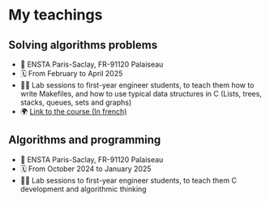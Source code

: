 # My teachings

## Solving algorithms problems

- 📍 ENSTA Paris-Saclay, FR-91120 Palaiseau
- 🗓️ From February to April 2025
- 👨‍🏫 Lab sessions to first-year engineer students, to teach them how to write Makefiles, and how to use typical data structures in C (Lists, trees, stacks, queues, sets and graphs)
- 🌍 [Link to the course (In french)](https://perso.ensta-paris.fr/~chapoutot/teaching/in103/)

## Algorithms and programming

- 📍 ENSTA Paris-Saclay, FR-91120 Palaiseau
- 🗓️ From October 2024 to January 2025
- 👨‍🏫 Lab sessions to first-year engineer students, to teach them C development and algorithmic thinking
